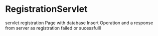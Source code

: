 # RegistrationServlet
servlet registration Page with database Insert Operation and a response from server as registration failed or sucessfulll
